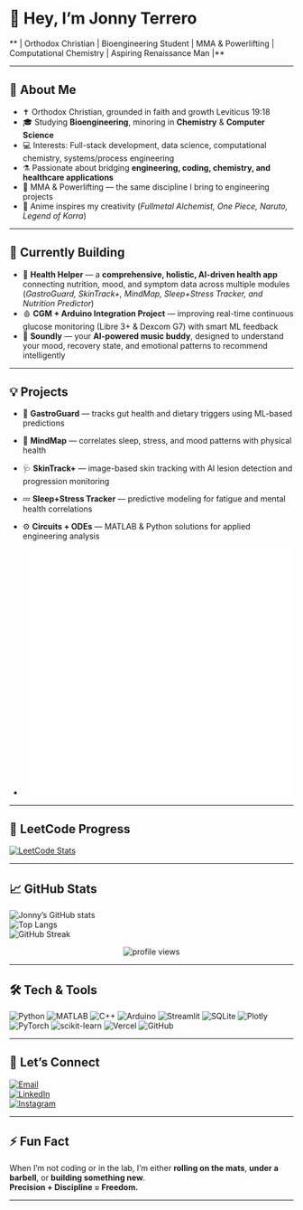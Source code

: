 # 👋 Hey, I’m **Jonny Terrero**  

** | Orthodox Christian | Bioengineering Student | MMA & Powerlifting | Computational Chemistry | Aspiring Renaissance Man |**

---

## 🔬 About Me  
- ✝️ Orthodox Christian, grounded in faith and growth Leviticus 19:18
- 🎓 Studying **Bioengineering**, minoring in **Chemistry** & **Computer Science**  
- 💻 Interests: Full-stack development, data science, computational chemistry, systems/process engineering  
- ⚗️ Passionate about bridging **engineering, coding, chemistry, and healthcare applications**  
- 🥋 MMA & Powerlifting — the same discipline I bring to engineering projects  
- 🎌 Anime inspires my creativity (*Fullmetal Alchemist, One Piece, Naruto, Legend of Korra*)  

---

## 🧠 Currently Building  
- 🧬 **Health Helper** — a **comprehensive, holistic, AI-driven health app** connecting nutrition, mood, and symptom data across multiple modules (*GastroGuard, SkinTrack+, MindMap, Sleep+Stress Tracker, and Nutrition Predictor*)  
- 🩸 **CGM + Arduino Integration Project** — improving real-time continuous glucose monitoring (Libre 3+ & Dexcom G7) with smart ML feedback  
- 🎵 **Soundly** — your **AI-powered music buddy**, designed to understand your mood, recovery state, and emotional patterns to recommend intelligently  

---

## 💡 Projects  
- 🧪 **GastroGuard** — tracks gut health and dietary triggers using ML-based predictions  
- 🧠 **MindMap** — correlates sleep, stress, and mood patterns with physical health  
- 🩺 **SkinTrack+** — image-based skin tracking with AI lesion detection and progression monitoring  
- 💤 **Sleep+Stress Tracker** — predictive modeling for fatigue and mental health correlations  
- ⚙️ **Circuits + ODEs** — MATLAB & Python solutions for applied engineering analysis  

- ![Metrics](./metrics.svg)

---

## 🧩 LeetCode Progress  
[![LeetCode Stats](https://leetcard.jacoblin.cool/jterrero16?theme=dark&font=Fira%20Code&ext=heatmap)](https://leetcode.com/u/jterrero16/)

---

## 📈 GitHub Stats  

![Jonny’s GitHub stats](https://github-readme-stats.vercel.app/api?username=jonnyterrero&show_icons=true&theme=tokyonight&hide_border=true)  
![Top Langs](https://github-readme-stats.vercel.app/api/top-langs/?username=jonnyterrero&layout=compact&theme=tokyonight&hide_border=true)  
![GitHub Streak](https://streak-stats.demolab.com?user=jonnyterrero&theme=tokyonight&hide_border=true)

<p align="center">
  <img src="https://komarev.com/ghpvc/?username=jonnyterrero&color=blueviolet&style=for-the-badge" alt="profile views"/>
</p>

---

## 🛠️ Tech & Tools  

![Python](https://img.shields.io/badge/Python-3776AB?style=for-the-badge&logo=python&logoColor=white)
![MATLAB](https://img.shields.io/badge/MATLAB-orange?style=for-the-badge&logo=mathworks&logoColor=white)
![C++](https://img.shields.io/badge/C++-00599C?style=for-the-badge&logo=c%2B%2B&logoColor=white)
![Arduino](https://img.shields.io/badge/Arduino-00979D?style=for-the-badge&logo=arduino&logoColor=white)
![Streamlit](https://img.shields.io/badge/Streamlit-FF4B4B?style=for-the-badge&logo=streamlit&logoColor=white)
![SQLite](https://img.shields.io/badge/SQLite-07405E?style=for-the-badge&logo=sqlite&logoColor=white)
![Plotly](https://img.shields.io/badge/Plotly-3F4F75?style=for-the-badge&logo=plotly&logoColor=white)
![PyTorch](https://img.shields.io/badge/PyTorch-EE4C2C?style=for-the-badge&logo=pytorch&logoColor=white)
![scikit-learn](https://img.shields.io/badge/scikit--learn-F7931E?style=for-the-badge&logo=scikit-learn&logoColor=white)
![Vercel](https://img.shields.io/badge/Vercel-000000?style=for-the-badge&logo=vercel&logoColor=white)
![GitHub](https://img.shields.io/badge/GitHub-181717?style=for-the-badge&logo=github&logoColor=white)

---

## 🤝 Let’s Connect  

[![Email](https://img.shields.io/badge/Email-0078D4?style=for-the-badge&logo=microsoft-outlook&logoColor=white)](mailto:jterrero16@outlook.com)  
[![LinkedIn](https://img.shields.io/badge/LinkedIn-0A66C2?style=for-the-badge&logo=linkedin&logoColor=white)](https://www.linkedin.com/in/jonathan-terrero-467ba620b/)  
[![Instagram](https://img.shields.io/badge/Instagram-E4405F?style=for-the-badge&logo=instagram&logoColor=white)](https://instagram.com/JuicedupJonnyy)  

---

## ⚡ Fun Fact  
When I’m not coding or in the lab, I’m either **rolling on the mats**, **under a barbell**, or **building something new**.  
**Precision + Discipline = Freedom.**

---

<!---
jonnyterrero/jonnyterrero is a ✨ special ✨ repository because its `README.md` (this file) appears on your GitHub profile.
You can click the Preview link to take a look at your changes.
--->
